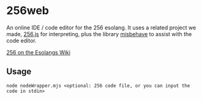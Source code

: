 # 256web

An online IDE / code editor for the 256 esolang. It uses a related project we made, [256.js](https://github.com/oojmed/256.js) for interpreting, plus the library [misbehave](https://github.com/orbitbot/misbehave) to assist with the code editor.

[256 on the Esolangs Wiki](https://esolangs.org/wiki/256)


## Usage

```
node nodeWrapper.mjs <optional: 256 code file, or you can input the code in stdin>
```
